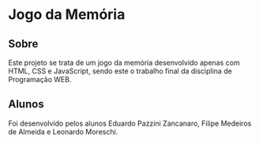# Jogo da Memória

## Sobre

Este projeto se trata de um jogo da memória desenvolvido apenas com HTML, CSS e JavaScript, sendo este o trabalho final da disciplina de Programação WEB.

## Alunos

Foi desenvolvido pelos alunos Eduardo Pazzini Zancanaro, Filipe Medeiros de Almeida e Leonardo Moreschi.
